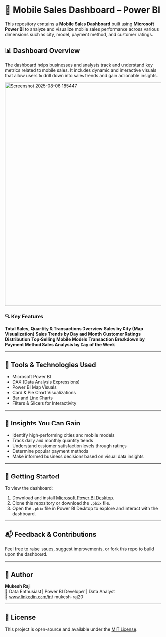 # 📱 Mobile Sales Dashboard – Power BI

This repository contains a **Mobile Sales Dashboard** built using **Microsoft Power BI** to analyze and visualize mobile sales performance across various dimensions such as city, model, payment method, and customer ratings.


## 📊 Dashboard Overview

The dashboard helps businesses and analysts track and understand key metrics related to mobile sales. It includes dynamic and interactive visuals that allow users to drill down into sales trends and gain actionable insights.

<img width="1290" height="721" alt="Screenshot 2025-08-06 185447" src="https://github.com/user-attachments/assets/6d4fef4e-258f-41a5-ba90-c80f37e517e8" />

### 🔍 Key Features
**Total Sales, Quantity & Transactions Overview**
**Sales by City (Map Visualization)**
**Sales Trends by Day and Month**
**Customer Ratings Distribution**
**Top-Selling Mobile Models**
**Transaction Breakdown by Payment Method**
**Sales Analysis by Day of the Week**

---

## 🧰 Tools & Technologies Used

- Microsoft Power BI
- DAX (Data Analysis Expressions)
- Power BI Map Visuals
- Card & Pie Chart Visualizations
- Bar and Line Charts
- Filters & Slicers for Interactivity

---

## 🧠 Insights You Can Gain

- Identify high-performing cities and mobile models
- Track daily and monthly quantity trends
- Understand customer satisfaction levels through ratings
- Determine popular payment methods
- Make informed business decisions based on visual data insights

---

## 🚀 Getting Started

To view the dashboard:

1. Download and install [Microsoft Power BI Desktop](https://powerbi.microsoft.com/desktop/).
2. Clone this repository or download the `.pbix` file.
3. Open the `.pbix` file in Power BI Desktop to explore and interact with the dashboard.

---

## 📬 Feedback & Contributions

Feel free to raise issues, suggest improvements, or fork this repo to build upon the dashboard.

---

## 📌 Author

**Mukesh Raj**  
📍 Data Enthusiast | Power BI Developer | Data Analyst  
🔗 www.linkedin.com/in/
mukesh-raj20



---

## 📜 License

This project is open-source and available under the [MIT License](LICENSE).



